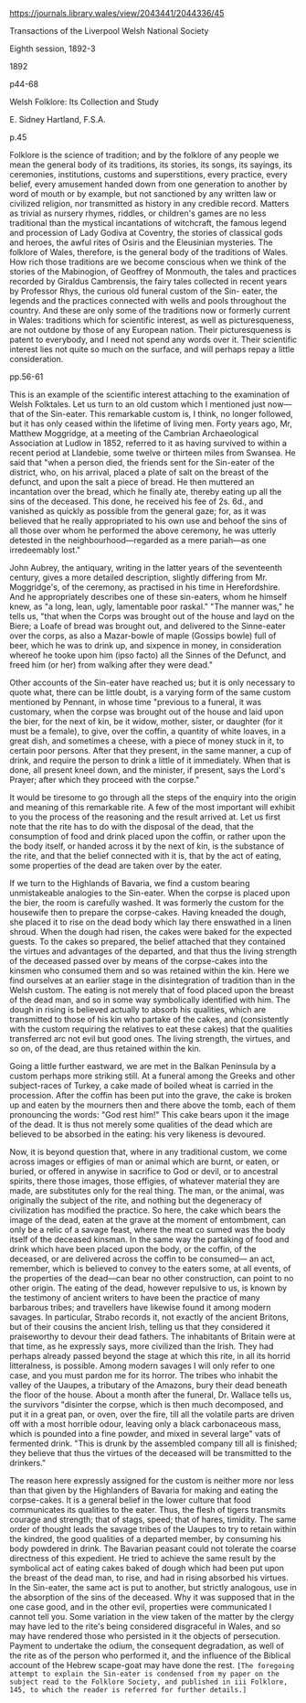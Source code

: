https://journals.library.wales/view/2043441/2044336/45

Transactions of the Liverpool Welsh National Society

Eighth session, 1892-3

1892

p44-68

Welsh Folklore: Its Collection and Study

E. Sidney Hartland, F.S.A.

p.45

Folklore is the science of tradition; and by the folklore of any people we mean the general body of its traditions, its stories, its songs, its sayings, its ceremonies, institutions, customs and superstitions, every practice, every belief, every amusement handed down from one generation to another by word of mouth or by example, but not sanctioned by any written law or civilized religion, nor transmitted as history in any credible record. Matters as trivial as nursery rhymes, riddles, or children's games are no less traditional than the mystical incantations of witchcraft, the famous legend and procession of Lady Godiva at Coventry, the stories of classical gods and heroes, the awful rites of Osiris and the Eleusinian mysteries. The folklore of Wales, therefore, is the general body of the traditions of Wales. How rich those traditions are we become conscious when we think of the stories of the Mabinogion, of Geoffrey of Monmouth, the tales and practices recorded by Giraldus Cambrensis, the fairy tales collected in recent years by Professor Rhys, the curious old funeral custom of the Sin- eater, the legends and the practices connected with wells and pools throughout the country. And these are only some of the traditions now or formerly current in Wales: traditions which for scientific interest, as well as picturesqueness, are not outdone by those of any European nation. Their picturesqueness is patent to everybody, and I need not spend any words over it. Their scientific interest lies not quite so much on the surface, and will perhaps repay a little consideration.

pp.56-61

This is an example of the scientific interest attaching to the examination of Welsh Folktales. Let us turn to an old custom which I mentioned just now—that of the Sin-eater. This remarkable custom is, I think, no longer followed, but it has only ceased within the lifetime of living men. Forty years ago, Mr, Matthew Moggridge, at a meeting of the Cambrian Archaeological Association at Ludlow in 1852, referred to it as having survived to within a recent period at Llandebie, some twelve or thirteen miles from Swansea. He said that "when a person died, the friends sent for the Sin-eater of the district, who, on his arrival, placed a plate of salt on the breast of the defunct, and upon the salt a piece of bread. He then muttered an incantation over the bread, which he finally ate, thereby eating up all the sins of the deceased. This done, he received his fee of 2s. 6d., and vanished as quickly as possible from the general gaze; for, as it was believed that he really appropriated to his own use and behoof the sins of all those over whom he performed the above ceremony, he was utterly detested in the neighbourhood—regarded as a mere pariah—as one irredeemably lost."

John Aubrey, the antiquary, writing in the latter years of the seventeenth century, gives a more detailed description, slightly differing from Mr. Moggridge's, of the ceremony, as practised in his time in Herefordshire. And he appropriately describes one of these sin-eaters, whom he himself knew, as "a long, lean, ugly, lamentable poor raskal." "The manner was," he tells us, "that when the Corps was brought out of the house and layd on the Biere; a Loafe of bread was brought out, and delivered to the Sinne-eater over the corps, as also a Mazar-bowle of maple (Gossips bowle) full of beer, which he was to drink up, and sixpence in money, in consideration whereof he tooke upon him (ipso facto) all the Sinnes of the Defunct, and freed him (or her) from walking after they were dead."

Other accounts of the Sin-eater have reached us; but it is only necessary to quote what, there can be little doubt, is a varying form of the same custom mentioned by Pennant, in whose time "previous to a funeral, it was customary, when the corpse was brought out of the house and laid upon the bier, for the next of kin, be it widow, mother, sister, or daughter (for it must be a female), to give, over the coffin, a quantity of white loaves, in a great dish, and sometimes a cheese, with a piece of money stuck in it, to certain poor persons. After that they present, in the same manner, a cup of drink, and require the person to drink a little of it immediately. When that is done, all present kneel down, and the minister, if present, says the Lord's Prayer; after which they proceed with the corpse."

It would be tiresome to go through all the steps of the enquiry into the origin and meaning of this remarkable rite. A few of the most important will exhibit to you the process of the reasoning and the result arrived at. Let us first note that the rite has to do with the disposal of the dead, that the consumption of food and drink placed upon the coffin, or rather upon the the body itself, or handed across it by the next of kin, is the substance of the rite, and that the belief connected with it is, that by the act of eating, some properties of the dead are taken over by the eater.

If we turn to the Highlands of Bavaria, we find a custom bearing unmistakeable analogies to the Sin-eater. When the corpse is placed upon the bier, the room is carefully washed. It was formerly the custom for the housewife then to prepare the corpse-cakes. Having kneaded the dough, she placed it to rise on the dead body which lay there enswathed in a linen shroud. When the dough had risen, the cakes were baked for the expected guests. To the cakes so prepared, the belief attached that they contained the virtues and advantages of the departed, and that thus the living strength of the deceased passed over by means of the corpse-cakes into the kinsmen who consumed them and so was retained within the kin. Here we find ourselves at an earlier stage in the disintegration of tradition than in the Welsh custom. The eating is not merely that of food placed upon the breast of the dead man, and so in some way symbolically identified with him. The dough in rising is believed actually to absorb his qualities, which are transmitted to those of his kin who partake of the cakes, and (consistently with the custom requiring the relatives to eat these cakes) that the qualities transferred arc not evil but good ones. The living strength, the virtues, and so on, of the dead, are thus retained within the kin.

Going a little further eastward, we are met in the Balkan Peninsula by a custom perhaps more striking still. At a funeral among the Greeks and other subject-races of Turkey, a cake made of boiled wheat is carried in the procession. After the coffin has been put into the grave, the cake is broken up and eaten by the mourners then and there above the tomb, each of them pronouncing the words: "God rest him!" This cake bears upon it the image of the dead. It is thus not merely some qualities of the dead which are believed to be absorbed in the eating: his very likeness is devoured.

Now, it is beyond question that, where in any traditional custom, we come across images or effigies of man or animal which are burnt, or eaten, or buried, or offered in anywise in sacrifice to God or devil, or to ancestral spirits, there those images, those effigies, of whatever material they are made, are substitutes only for the real thing. The man, or the animal, was originally the subject of the rite, and nothing but the degeneracy of civilization has modified the practice. So here, the cake which bears the image of the dead, eaten at the grave at the moment of entombment, can only be a relic of a savage feast, where the meat co sumed was the body itself of the deceased kinsman. In the same way the partaking of food and drink which have been placed upon the body, or the coffin, of the deceased, or are delivered across the coffin to be consumed— an act, remember, which is believed to convey to the eaters some, at all events, of the properties of the dead—can bear no other construction, can point to no other origin. The eating of the dead, however repulsive to us, is known by the testimony of ancient writers to have been the practice of many barbarous tribes; and travellers have likewise found it among modern savages. In particular, Strabo records it, not exactly of the ancient Britons, but of their cousins the ancient Irish, telling us that they considered it praiseworthy to devour their dead fathers. The inhabitants of Britain were at that time, as he expressly says, more civilized than the Irish. They had perhaps already passed beyond the stage at which this rite, in all its horrid litteralness, is possible. Among modern savages I will only refer to one case, and you must pardon me for its horror. The tribes who inhabit the valley of the Uaupes, a tributary of the Amazons, bury their dead beneath the floor of the house. About a month after the funeral, Dr. Wallace tells us, the survivors "disinter the corpse, which is then much decomposed, and put it in a great pan, or oven, over the fire, till all the volatile parts are driven off with a most horrible odour, leaving only a black carbonaceous mass, which is pounded into a fine powder, and mixed in several large" vats of fermented drink. "This is drunk by the assembled company till all is finished; they believe that thus the virtues of the deceased will be transmitted to the drinkers."

The reason here expressly assigned for the custom is neither more nor less than that given by the Highlanders of Bavaria for making and eating the corpse-cakes. It is a general belief in the lower culture that food communicates its qualities to the eater. Thus, the flesh of tigers transmits courage and strength; that of stags, speed; that of hares, timidity. The same order of thought leads the savage tribes of the Uaupes to try to retain within the kindred, the good qualities of a departed member, by consuming his body powdered in drink. The Bavarian peasant could not tolerate the coarse directness of this expedient. He tried to achieve the same result by the symbolical act of eating cakes baked of dough which had been put upon the breast of the dead man, to rise, and had in rising absorbed his virtues. In the Sin-eater, the same act is put to another, but strictly analogous, use in the absorption of the sins of the deceased. Why it was supposed that in the one case good, and in the other evil, properties were communicated I cannot tell you. Some variation in the view taken of the matter by the clergy may have led to the rite's being considered disgraceful in Wales, and so may have rendered those who persisted in it the objects of persecution. Payment to undertake the odium, the consequent degradation, as well of the rite as of the person who performed it, and the influence of the Biblical account of the Hebrew scape-goat may have done the rest. `[The foregoing attempt to explain the Sin-eater is condensed from my paper on the subject read to the Folklore Society, and published in iii Folklore, 145, to which the reader is referred for further details.]`
